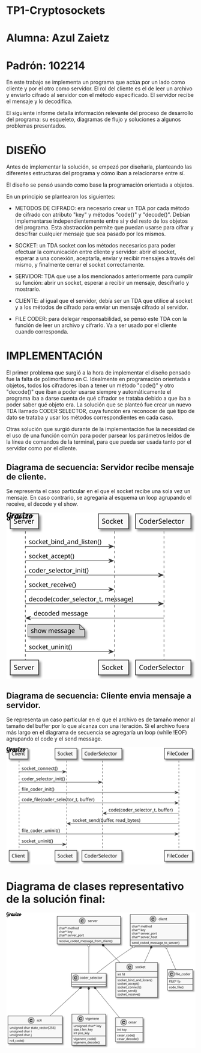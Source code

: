 # TP1-Cryptosockets
# Alumna: Azul Zaietz
# Padrón: 102214

En este trabajo se implementa un programa que actúa por un lado como cliente y por el otro como servidor. El rol del cliente es el de leer un archivo y enviarlo cifrado al servidor con el método especificado. El servidor recibe el mensaje y lo decodifica.

El siguiente informe detalla información relevante del proceso de desarrollo del programa: su esqueleto, diagramas de flujo y soluciones a algunos problemas presentados.

# DISEÑO

Antes de implementar la solución, se empezó por diseñarla, planteando las diferentes estructuras del programa y cómo iban a relacionarse entre sí. 

El diseño se pensó usando como base la programación orientada a objetos.

En un principio se plantearon los siguientes:

- METODOS DE CIFRADO: era necesario crear un TDA por cada método de cifrado con atributo "key" y métodos "code()" y "decode()". 
Debían implementarse independientemente entre sí y del resto de los objetos del programa. Esta abstracción permite que puedan usarse para cifrar y descifrar cualquier mensaje que sea pasado por los mismos.

- SOCKET: un TDA socket con los métodos necesarios para poder efectuar la comunicación entre cliente y servidor: abrir el socket, esperar a una conexión, aceptarla, enviar y recibir mensajes a través del mismo, y finalmente cerrar el socket correctamente.

- SERVIDOR: TDA que use a los mencionados anteriormente para cumplir su función: abrir un socket, esperar a recibir un mensaje, descifrarlo y mostrarlo.

- CLIENTE: al igual que el servidor, debía ser un TDA que utilice al socket y a los métodos de cifrado para enviar un mensaje cifrado al servidor.

- FILE CODER: para delegar responsabilidad, se pensó este TDA con la función de leer un archivo y cifrarlo. Va a ser usado por el cliente cuando corresponda.


# IMPLEMENTACIÓN

El primer problema que surgió a la hora de implementar el diseño pensado fue la falta de polimorfismo en C. Idealmente en programación orientada a objetos, todos los cifradores iban a tener un método "code()" y otro "decode()" que iban a poder usarse siempre y automáticamente el programa iba a darse cuenta de qué cifrador se trataba debido a que iba a poder saber qué objeto era. 
La solución que se planteó fue crear un nuevo TDA llamado CODER SELECTOR, cuya función era reconocer de qué tipo de dato se trataba y usar los métodos correspondientes en cada caso. 

Otras solución que surgió durante de la implementación fue la necesidad de el uso de una función común para poder parsear los parámetros leídos de la línea de comandos de la terminal, para que pueda ser usada tanto por el servidor como por el cliente.

## Diagrama de secuencia: Servidor recibe mensaje de cliente.

Se representa el caso particular en el que el socket recibe una sola vez un mensaje. En caso contrario, se agregaría al esquema un loop agrupando el receive, el decode y el show.

![server](./server_receive.svg)

## Diagrama de secuencia: Cliente envia mensaje a servidor.

Se representa un caso particular en el que el archivo es de tamaño menor al tamaño del buffer por lo que alcanza con una iteración. Si el archivo fuera más largo en el diagrama de secuencia se agregaría un loop (while !EOF) agrupando el code y el send message.

![client](./client_send.svg)

# Diagrama de clases representativo de la solución final:

![uml](./uml_tp_cryptosockets.svg)
